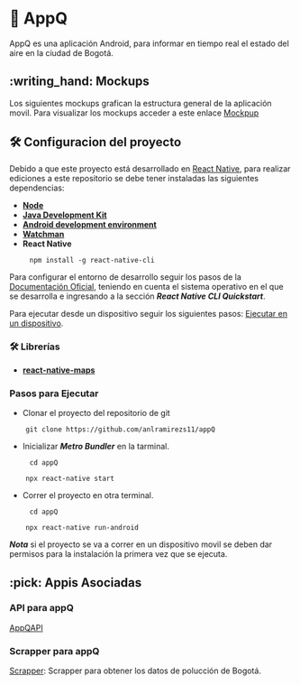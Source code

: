 # :ledger: AppQ
 AppQ es una aplicación Android, para informar en tiempo real el estado del aire en la ciudad de Bogotá.

<summary><h2> :writing_hand: Mockups</h2></summary>
  Los siguientes mockups grafican la estructura general de la aplicación movil.
  Para visualizar los mockups acceder a este enlace
  <a href="https://drive.google.com/drive/folders/1JcAxzEOtizZlqvRVrt8o_hmRWf-uFJGG?usp=sharing">Mockpup</a>

<summary><h2> 🛠️ Configuracion del proyecto</h2></summary>

 Debido a que este proyecto está desarrollado en [React Native](https://reactnative.dev/), para realizar ediciones a este repositorio se debe tener instaladas las siguientes dependencias: 

 * [**Node**](https://nodejs.org/en/)
 * [**Java Development Kit**](https://www.oracle.com/java/technologies/javase-jdk8-downloads.html)
 * [**Android development environment**](https://developer.android.com/studio/index.html)
 * [**Watchman**](https://facebook.github.io/watchman/)
 * **React Native**
```shell
     npm install -g react-native-cli
```
Para configurar el entorno de desarrollo seguir los pasos de la [Documentación Oficial](https://reactnative.dev/docs/environment-setup), teniendo en cuenta el sistema operativo en el que se desarrolla e ingresando a la sección ***React Native CLI Quickstart***.

Para ejecutar desde un dispositivo seguir los siguientes pasos: [Ejecutar en un dispositivo](https://reactnative.dev/docs/running-on-device).


### 🛠️ Librerías
* [**react-native-maps**](https://github.com/react-native-community/react-native-maps)


### **Pasos para Ejecutar**

* Clonar el proyecto del repositorio de git
```shell
    git clone https://github.com/anlramirezs11/appQ
```

* Inicializar ***Metro Bundler*** en la tarminal.
```shell
     cd appQ
```

```shell
    npx react-native start
```

* Correr el proyecto en otra terminal.
```shell
     cd appQ
```

```shell
    npx react-native run-android
```

***Nota*** si el proyecto se va a correr en un dispositivo movil se deben dar permisos para la instalación la primera vez que se ejecuta.



<summary><h2> :pick: Appis Asociadas</h2></summary>
  
  ### API para appQ
  [AppQAPI](https://github.com/YuelWolf/AppQAPI)
 
  ### Scrapper para appQ
  [Scrapper](https://github.com/YuelWolf/AppQScrapper): Scrapper para obtener los datos de polucción de Bogotá.
